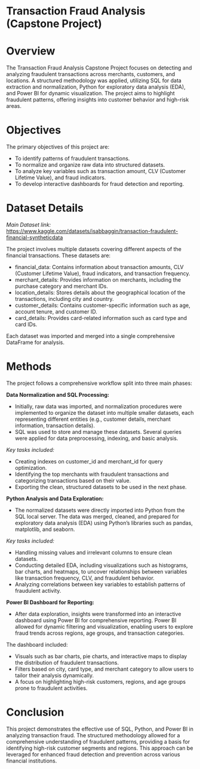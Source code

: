 # Transaction Fraud Analysis (Capstone Project)

# Overview

The Transaction Fraud Analysis Capstone Project focuses on detecting and analyzing fraudulent transactions across merchants, customers, and locations. A structured methodology was applied, utilizing SQL for data extraction and normalization, Python for exploratory data analysis (EDA), and Power BI for dynamic visualization. The project aims to highlight fraudulent patterns, offering insights into customer behavior and high-risk areas.

# Objectives

The primary objectives of this project are:

- To identify patterns of fraudulent transactions.
- To normalize and organize raw data into structured datasets.
- To analyze key variables such as transaction amount, CLV (Customer Lifetime Value), and fraud indicators.
- To develop interactive dashboards for fraud detection and reporting.

# Dataset Details

_Main Dataset link:_ https://www.kaggle.com/datasets/isabbaggin/transaction-fraudulent-financial-syntheticdata

The project involves multiple datasets covering different aspects of the financial transactions. These datasets are:

- financial_data: Contains information about transaction amounts, CLV (Customer Lifetime Value), fraud indicators, and transaction frequency.
- merchant_details: Provides information on merchants, including the purchase category and merchant IDs.
- location_details: Stores details about the geographical location of the transactions, including city and country.
- customer_details: Contains customer-specific information such as age, account tenure, and customer ID.
- card_details: Provides card-related information such as card type and card IDs.

Each dataset was imported and merged into a single comprehensive DataFrame for analysis.

# Methods
The project follows a comprehensive workflow split into three main phases:

**Data Normalization and SQL Processing:**

- Initially, raw data was imported, and normalization procedures were implemented to organize the dataset into multiple smaller datasets, each representing different entities (e.g., customer details, merchant information, transaction details).
- SQL was used to store and manage these datasets. Several queries were applied for data preprocessing, indexing, and basic analysis.

_Key tasks included:_

- Creating indexes on customer_id and merchant_id for query optimization.
- Identifying the top merchants with fraudulent transactions and categorizing transactions based on their value.
- Exporting the clean, structured datasets to be used in the next phase.

**Python Analysis and Data Exploration:**

- The normalized datasets were directly imported into Python from the SQL local server. The data was merged, cleaned, and prepared for exploratory data analysis (EDA) using Python’s libraries such as pandas, matplotlib, and seaborn.

_Key tasks included:_

- Handling missing values and irrelevant columns to ensure clean datasets.
- Conducting detailed EDA, including visualizations such as histograms, bar charts, and heatmaps, to uncover relationships between variables like transaction frequency, CLV, and fraudulent behavior.
- Analyzing correlations between key variables to establish patterns of fraudulent activity.

**Power BI Dashboard for Reporting:**

- After data exploration, insights were transformed into an interactive dashboard using Power BI for comprehensive reporting. Power BI allowed for dynamic filtering and visualization, enabling users to explore fraud trends across regions, age groups, and transaction categories.

The dashboard included:
- Visuals such as bar charts, pie charts, and interactive maps to display the distribution of fraudulent transactions.
- Filters based on city, card type, and merchant category to allow users to tailor their analysis dynamically.
- A focus on highlighting high-risk customers, regions, and age groups prone to fraudulent activities.

# Conclusion

This project demonstrates the effective use of SQL, Python, and Power BI in analyzing transaction fraud. The structured methodology allowed for a comprehensive understanding of fraudulent patterns, providing a basis for identifying high-risk customer segments and regions. This approach can be leveraged for enhanced fraud detection and prevention across various financial institutions.
